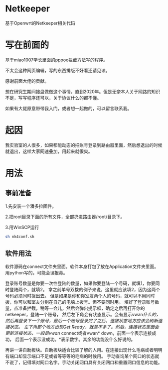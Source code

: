 # Netkeeper
基于Openwrt的Netkeeper相关代码

# 写在前面的
基于miao1007学长里面的pppoe拦截方法写的程序。

不太会这种网页编辑，写的东西排版不好看还请见谅。

感谢前面大佬的贡献。

想在研究生期间接盘做做这个事情，直到2020年。但是无奈本人关于网路的知识不足，写写程序还可以，关于协议什么的都不懂。

如果有大佬原意带带我入门，或者想一起做的，可以留言联系我。

# 起因
我实验室的人很多，如果都能动态的把账号登录到路由器里面，然后想退出的时候就退出，这样大家网速叠加，用起来就很爽。

# 用法

## 事前准备
1.先安装一个潘多拉固件。

2.把root目录下面的所有文件，全部扔进路由器/root/目录下。

3.用WinSCP运行

```sh
sh nk4conf.sh
```
## 软件用法
软件源码在connect文件夹里面。软件本身打包了放在Application文件夹里面。用python写的，可能会误报毒。

登录账号数量是你要一次性登陆的数量，如果你要登陆一个号码，就填1，你要同时登陆两个，就填2。
拿之前单号双拨的例子来说，这里就应该填2，因为这两个号码必须同时拨出去。
但是如果是你和你室友两个人的号码，就可以不用同时拨，你可以和室友分别在自己的电脑上拨号。但不要同时用。
填好了登录账号数量，点准备拦截，稍等一会儿，然后会弹出提示框，确定之后再打开你的netkeeper，登陆一个账号，
然后左下角会有状态显示。会有显示vwan*什么的，然后再登录下一个账号，最后一个账号登录完了之后，连接状态地方应该会刷新连接状态。
左下角那个地方出现Get Ready，就差不多了。然后，连接状态里面会更新连接状态，一般是vwan* connect或者vwan* down，前面一个表示连接成功，
后面一个表示没成功。*表示数字。其余的功能没什么好说的。

再讲一讲自助板块。自助板块适合比较了解的人用。在连接出现什么毛病或者明明有端口却显示端口不足或者等等等的毛病的时候用。
手动查询某个网口的状态就不说了，记得填对网口名字。手动关闭网口具有关闭网口和重置网口信息的功能。
